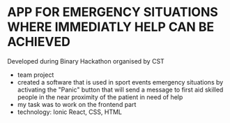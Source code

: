 # APP FOR EMERGENCY SITUATIONS WHERE IMMEDIATLY HELP CAN BE ACHIEVED

Developed during Binary Hackathon organised by CST 

- team project
- created a software that is used in sport events emergency situations by activating the "Panic" button that will send a message to first aid skilled people in the near proximity of the patient in need of help
- my task was to work on the frontend part 
- technology: Ionic React, CSS, HTML
